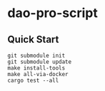 # dao-pro-script


## Quick Start

```
git submodule init
git submodule update
make install-tools
make all-via-docker
cargo test --all
```
